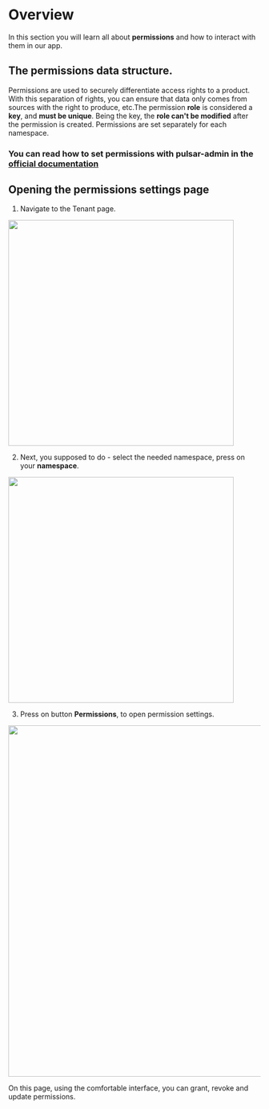 # Overview

In this section you will learn all about **permissions** and how to interact with them in our app.


## The permissions data structure. 

Permissions are used to securely differentiate access rights to a product. With this separation of rights, you can ensure that data only comes from sources with the right to produce, etc.The permission **role** is considered a **key**, and **must be unique**. Being the key, the **role can't be modified** after the permission is created. Permissions are set separately for each namespace.


### You can read how to set permissions with pulsar-admin in the  **[official documentation](https://pulsar.apache.org/docs/2.10.x/admin-api-permissions/)**


## Opening the permissions settings page

1. Navigate to the Tenant page.

  <img style="width: 450px" src="./assets/step-1.png" />

2. Next, you supposed to do - select the needed namespace, press on your **namespace**.

  <img style="width: 450px" src="./assets/step-2.png" />

3. Press on button **Permissions**, to open permission settings.

  <img style="width: 700px" src="./assets/step-3.png" />

On this page, using the comfortable interface, you can grant, revoke and update permissions.